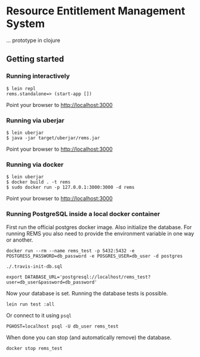 # Resource Entitlement Management System

... prototype in clojure

## Getting started

### Running interactively

```
$ lein repl
rems.standalone=> (start-app [])
```

Point your browser to <http://localhost:3000>

### Running via uberjar

```
$ lein uberjar
$ java -jar target/uberjar/rems.jar
```

Point your browser to <http://localhost:3000>

### Running via docker

```
$ lein uberjar
$ docker build . -t rems
$ sudo docker run -p 127.0.0.1:3000:3000 -d rems
```

Point your browser to <http://localhost:3000>

### Running PostgreSQL inside a local docker container

First run the official postgres docker image. Also initialize the database. For running REMS you also need to provide the environment variable in one way or another.

```
docker run --rm --name rems_test -p 5432:5432 -e POSTGRESS_PASSWORD=db_password -e POSGRES_USER=db_user -d postgres

./.travis-init-db.sql

export DATABASE_URL='postgresql://localhost/rems_test?user=db_user&password=db_password'
```

Now your database is set. Running the database tests is possible.

```
lein run test :all
```

Or connect to it using `psql`

```
PGHOST=localhost psql -U db_user rems_test
```

When done you can stop (and automatically remove) the database.

```
docker stop rems_test
```
